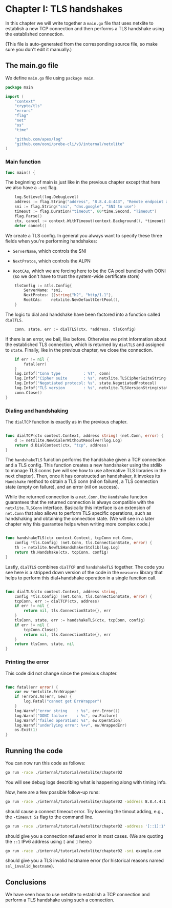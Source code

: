 
# Chapter I: TLS handshakes

In this chapter we will write together a `main.go` file that
uses netxlite to establish a new TCP connection and then performs
a TLS handshake using the established connection.

(This file is auto-generated from the corresponding source file,
so make sure you don't edit it manually.)

## The main.go file

We define `main.go` file using `package main`.

```Go
package main

import (
	"context"
	"crypto/tls"
	"errors"
	"flag"
	"net"
	"os"
	"time"

	"github.com/apex/log"
	"github.com/ooni/probe-cli/v3/internal/netxlite"
)

```

### Main function

```Go
func main() {
```

The beginning of main is just like in the previous chapter
except that here we also have a `-sni` flag.

```Go
	log.SetLevel(log.DebugLevel)
	address := flag.String("address", "8.8.4.4:443", "Remote endpoint address")
	sni := flag.String("sni", "dns.google", "SNI to use")
	timeout := flag.Duration("timeout", 60*time.Second, "Timeout")
	flag.Parse()
	ctx, cancel := context.WithTimeout(context.Background(), *timeout)
	defer cancel()
```

We create a TLS config. In general you always want to specify
these three fields when you're performing handshakes:

- `ServerName`, which controls the SNI

- `NextProtos`, which controls the ALPN

- `RootCAs`, which we are forcing here to be the
CA pool bundled with OONI (so we don't have to trust
the system-wide certificate store)

```Go
	tlsConfig := &tls.Config{
		ServerName: *sni,
		NextProtos: []string{"h2", "http/1.1"},
		RootCAs:    netxlite.NewDefaultCertPool(),
	}
```

The logic to dial and handshake have been factored
into a function called `dialTLS`.

```Go
	conn, state, err := dialTLS(ctx, *address, tlsConfig)
```

If there is an error, we bail, like before. Otherwise we
print information about the established TLS connection, which
is returned by `dialTLS` and assigned to `state`. Finally,
like in the previous chapter, we close the connection.

```Go
	if err != nil {
		fatal(err)
	}
	log.Infof("Conn type          : %T", conn)
	log.Infof("Cipher suite       : %s", netxlite.TLSCipherSuiteString(state.CipherSuite))
	log.Infof("Negotiated protocol: %s", state.NegotiatedProtocol)
	log.Infof("TLS version        : %s", netxlite.TLSVersionString(state.Version))
	conn.Close()
}

```

### Dialing and handshaking


The `dialTCP` function is exactly as in the previous chapter.
```Go

func dialTCP(ctx context.Context, address string) (net.Conn, error) {
	d := netxlite.NewDialerWithoutResolver(log.Log)
	return d.DialContext(ctx, "tcp", address)
}

```

The `handshakeTLS` function performs the handshake given a TCP
connection and a TLS config. This function creates a new handshaker
using the stdlib to manage TLS conns (we will see how to use
alternative TLS libraries in the next chapter). Then, once it
has constructed an handshaker, it invokes its `Handshake` method
to obtain a TLS conn (nil on failure), a TLS connection state
(empty on failure), and an error (nil on success).

While the returned connection is a `net.Conn`, the `Handshake`
function guarantees that the returned connection is always
compatible with the `netxlite.TLSConn` interface. Basically
this interface is an extension of `net.Conn` that also
allows to perform TLS specific operations, such as handshaking
and obtaining the connection state. (We will see in a later
chapter why this guarantee helps when writing more complex code.)

```Go

func handshakeTLS(ctx context.Context, tcpConn net.Conn,
	config *tls.Config) (net.Conn, tls.ConnectionState, error) {
	th := netxlite.NewTLSHandshakerStdlib(log.Log)
	return th.Handshake(ctx, tcpConn, config)
}

```

Lastly, `dialTLS` combines `dialTCP` and `handshakeTLS`
together. The code you see here is a stripped down version
of the code in the `measurex` library that helps to
perform this dial+handshake operation in a single function call.

```Go

func dialTLS(ctx context.Context, address string,
	config *tls.Config) (net.Conn, tls.ConnectionState, error) {
	tcpConn, err := dialTCP(ctx, address)
	if err != nil {
		return nil, tls.ConnectionState{}, err
	}
	tlsConn, state, err := handshakeTLS(ctx, tcpConn, config)
	if err != nil {
		tcpConn.Close()
		return nil, tls.ConnectionState{}, err
	}
	return tlsConn, state, nil
}

```

### Printing the error

This code did not change since the previous chapter.

```Go

func fatal(err error) {
	var ew *netxlite.ErrWrapper
	if !errors.As(err, &ew) {
		log.Fatal("cannot get ErrWrapper")
	}
	log.Warnf("error string    : %s", err.Error())
	log.Warnf("OONI failure    : %s", ew.Failure)
	log.Warnf("failed operation: %s", ew.Operation)
	log.Warnf("underlying error: %+v", ew.WrappedErr)
	os.Exit(1)
}

```

## Running the code

You can now run this code as follows:

```bash
go run -race ./internal/tutorial/netxlite/chapter02
```

You will see debug logs describing what is happening along with timing info.

Now, here are a few possible follow-up runs:

```bash
go run -race ./internal/tutorial/netxlite/chapter02 -address 8.8.4.4:1
```

should cause a connect timeout error. Try lowering the timout adding, e.g.,
the `-timeout 5s` flag to the command line.

```bash
go run -race ./internal/tutorial/netxlite/chapter02 -address '[::1]:1'
```

should give you a connection refused error in most cases. (We are quoting
the `::1` IPv6 address using `[` and `]` here.)

```bash
go run -race ./internal/tutorial/netxlite/chapter02 -sni example.com
```

should give you a TLS invalid hostname error (for historical reasons
named `ssl_invalid_hostname`).

## Conclusions

We have seen how to use netxlite to establish a TCP connection
and perform a TLS handshake using such a connection.
